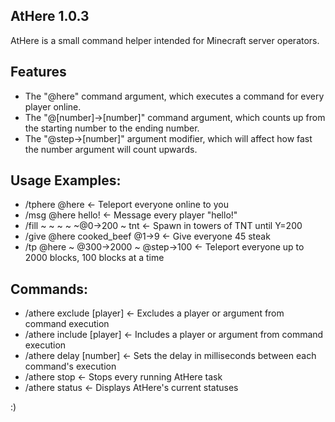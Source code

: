 AtHere 1.0.3
-
AtHere is a small command helper intended for Minecraft server operators.

Features
-
* The "@here" command argument, which executes a command for every player online.
* The "@[number]->[number]" command argument, which counts up from the starting number to the ending number.
* The "@step->[number]" argument modifier, which will affect how fast the number argument will count upwards.

**Usage Examples:**
-
* /tphere @here <- Teleport everyone online to you
* /msg @here hello! <- Message every player "hello!"
* /fill ~ ~ ~ ~ ~@0->200 ~ tnt <- Spawn in towers of TNT until Y=200
* /give @here cooked_beef @1->9 <- Give everyone 45 steak
* /tp @here ~ @300->2000 ~ @step->100 <- Teleport everyone up to 2000 blocks, 100 blocks at a time

**Commands:**
-
* /athere exclude [player] <- Excludes a player or argument from command execution
* /athere include [player] <- Includes a player or argument from command execution
* /athere delay [number] <- Sets the delay in milliseconds between each command's execution
* /athere stop <- Stops every running AtHere task
* /athere status <- Displays AtHere's current statuses

:)